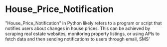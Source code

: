 # House_Price_Notification
"House_Price_Notification" in Python likely refers to a program or script that notifies users about changes in house prices. This can be achieved by scraping real estate websites, monitoring property listings, or using APIs to fetch data and then sending notifications to users through email, SMS'
